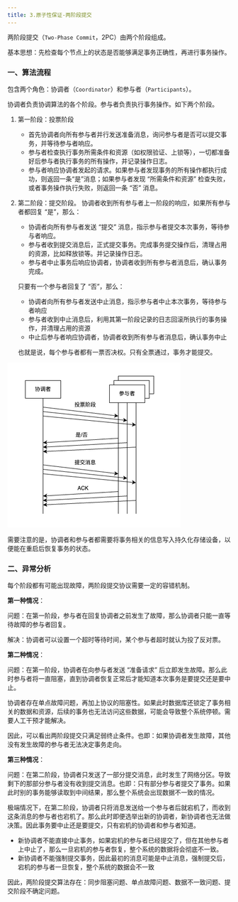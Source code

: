 ```yaml
---
title: 3.原子性保证-两阶段提交
---
```


两阶段提交（`Two-Phase Commit`，2PC）由两个阶段组成。

基本思想：先检查每个节点上的状态是否能够满足事务正确性，再进行事务操作。

### 一、算法流程

包含两个角色：协调者（`Coordinator`）和参与者（`Participants`）。

协调者负责协调算法的各个阶段。参与者负责执行事务操作。如下两个阶段。

1. 第一阶段：投票阶段

   - 首先协调者向所有参与者并行发送准备消息，询问参与者是否可以提交事务，并等待参与者响应。
   - 参与者检查执行事务所需条件和资源（如权限验证、上锁等），一切都准备好后参与者执行事务的所有操作，并记录操作日志。
   - 参与者响应协调者发起的请求。如果参与者发现事务的所有操作都执行成功，则返回一条“是”消息；如果参与者发现 “所需条件和资源” 检查失败，或者事务操作执行失败，则返回一条 “否” 消息。

2. 第二阶段：提交阶段。
   协调者收到所有参与者上一阶段的响应，如果所有参与者都回复 “是”，那么：

   - 协调者向所有参与者发送 “提交” 消息，指示参与者提交本次事务，等待参与者响应。
   - 参与者收到提交消息后，正式提交事务。完成事务提交操作后，清理占用的资源，比如释放锁等。并记录操作日志。
   - 参与者中止事务后响应协调者，协调者收到所有参与者消息后，确认事务完成。

   只要有一个参与者回复了 “否”，那么：

   - 协调者向所有参与者发送中止消息，指示参与者中止本次事务，等待参与者响应
   - 参与者收到中止消息后，利用其第一阶段记录的日志回滚所执行的事务操作，并清理占用的资源
   - 中止后参与者响应协调者，协调者收到所有参与者消息后，确认事务中止

   也就是说，每个参与者都有一票否决权。只有全票通过，事务才能提交。

![](./image/二阶段提交.png)

需要注意的是，协调者和参与者都需要将事务相关的信息写入持久化存储设备，以便能在重启后恢复事务的状态。

### 二、异常分析

每个阶段都有可能出现故障，两阶段提交协议需要一定的容错机制。

**第一种情况**：

问题：在第一阶段，参与者在回复协调者之前发生了故障，那么协调者只能一直等待故障的参与者回复。

解决：协调者可以设置一个超时等待时间，某个参与者超时就认为投了反对票。

**第二种情况**：

问题：在第一阶段，协调者在向参与者发送 “准备请求” 后立即发生故障。那么此时参与者将一直阻塞，直到协调者恢复正常后才能知道本次事务是要提交还是要中止。

协调者存在单点故障问题，再加上协议的阻塞性。如果此时数据库还锁定了事务相关的数据和资源，后续的事务也无法访问这些数据，可能会导致整个系统停顿。需要人工干预才能解决。

因此，可以看出两阶段提交只满足弱终止条件。也即：如果协调者发生故障，其他没有发生故障的参与者无法决定事务走向。

**第三种情况**：

问题：在第二阶段，协调者只发送了一部分提交消息，此时发生了网络分区。导致剩下的那部分参与者没有收到提交消息。也即：只有部分参与者提交了事务。如果此时别的事务能够读取到中间结果，那么整个系统会出现数据不一致的情况。

极端情况下，在第二阶段，协调者只将消息发送给一个参与者后就宕机了，而收到这条消息的参与者也宕机了。那么此时即便选举出新的协调者，新协调者也无法做决策。因此事务要中止还是要提交，只有宕机的协调者和参与者知道。

- 新协调者不能直接中止事务，如果宕机的参与者已经提交了，但在其他参与者上中止了，那么一旦宕机的参与者恢复，整个系统的数据将会彻底不一致。
- 新协调者不能强制提交事务，因此最初的消息可能是中止消息，强制提交后，宕机的参与者一旦恢复，整个系统的数据会不一致

因此，两阶段提交算法存在：同步阻塞问题、单点故障问题、数据不一致问题、提交阶段不确定问题。

